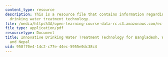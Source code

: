 ```yaml
---
content_type: resource
description: This is a resource file that contains information regarding innovative
  drinking water treatment technology.
file: /media/https%3A/open-learning-course-data-rc.s3.amazonaws.com/ec-715-d-lab-disseminating-innovations-for-the-common-good-spring-2007/958f70e414c2c77e44ec5955e0dc38c4_MITEC_715S07_arsenic.pdf
file_type: application/pdf
resourcetype: Document
title: Innovative Drinking Water Treatment Technology for Bangladesh, West Bengal,
  and Nepal
uid: 958f70e4-14c2-c77e-44ec-5955e0dc38c4
---
```

